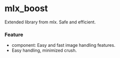 # mlx_boost
Extended library from mlx. Safe and efficient.

### Feature
- component: Easy and fast image handling features.
- Easy handling, minimized crush.
